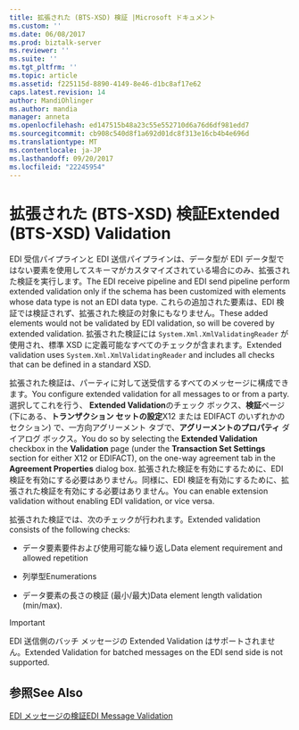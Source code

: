 ```yaml
---
title: 拡張された (BTS-XSD) 検証 |Microsoft ドキュメント
ms.custom: ''
ms.date: 06/08/2017
ms.prod: biztalk-server
ms.reviewer: ''
ms.suite: ''
ms.tgt_pltfrm: ''
ms.topic: article
ms.assetid: f225115d-8890-4149-8e46-d1bc8af17e62
caps.latest.revision: 14
author: MandiOhlinger
ms.author: mandia
manager: anneta
ms.openlocfilehash: ed147515b48a23c55e552710d6a76d6df981edd7
ms.sourcegitcommit: cb908c540d8f1a692d01dc8f313e16cb4b4e696d
ms.translationtype: MT
ms.contentlocale: ja-JP
ms.lasthandoff: 09/20/2017
ms.locfileid: "22245954"
---
```

# <a name="extended-bts-xsd-validation"></a><span data-ttu-id="58982-102">拡張された (BTS-XSD) 検証</span><span class="sxs-lookup"><span data-stu-id="58982-102">Extended (BTS-XSD) Validation</span></span>
<span data-ttu-id="58982-103">EDI 受信パイプラインと EDI 送信パイプラインは、データ型が EDI データ型ではない要素を使用してスキーマがカスタマイズされている場合にのみ、拡張された検証を実行します。</span><span class="sxs-lookup"><span data-stu-id="58982-103">The EDI receive pipeline and EDI send pipeline perform extended validation only if the schema has been customized with elements whose data type is not an EDI data type.</span></span> <span data-ttu-id="58982-104">これらの追加された要素は、EDI 検証では検証されず、拡張された検証の対象にもなりません。</span><span class="sxs-lookup"><span data-stu-id="58982-104">These added elements would not be validated by EDI validation, so will be covered by extended validation.</span></span> <span data-ttu-id="58982-105">拡張された検証には `System.Xml.XmlValidatingReader` が使用され、標準 XSD に定義可能なすべてのチェックが含まれます。</span><span class="sxs-lookup"><span data-stu-id="58982-105">Extended validation uses `System.Xml.XmlValidatingReader` and includes all checks that can be defined in a standard XSD.</span></span>  
  
 <span data-ttu-id="58982-106">拡張された検証は、パーティに対して送受信するすべてのメッセージに構成できます。</span><span class="sxs-lookup"><span data-stu-id="58982-106">You configure extended validation for all messages to or from a party.</span></span> <span data-ttu-id="58982-107">選択してこれを行う、 **Extended Validation**のチェック ボックス、**検証**ページ (下にある、**トランザクション セットの設定**X12 または EDIFACT のいずれかのセクション) で、一方向アグリーメント タブで、**アグリーメントのプロパティ** ダイアログ ボックス。</span><span class="sxs-lookup"><span data-stu-id="58982-107">You do so by selecting the **Extended Validation** checkbox in the **Validation** page (under the **Transaction Set Settings** section for either X12 or EDIFACT), on the one-way agreement tab in the **Agreement Properties** dialog box.</span></span> <span data-ttu-id="58982-108">拡張された検証を有効にするために、EDI 検証を有効にする必要はありません。同様に、EDI 検証を有効にするために、拡張された検証を有効にする必要はありません。</span><span class="sxs-lookup"><span data-stu-id="58982-108">You can enable extension validation without enabling EDI validation, or vice versa.</span></span>  
  
 <span data-ttu-id="58982-109">拡張された検証では、次のチェックが行われます。</span><span class="sxs-lookup"><span data-stu-id="58982-109">Extended validation consists of the following checks:</span></span>  
  
-   <span data-ttu-id="58982-110">データ要素要件および使用可能な繰り返し</span><span class="sxs-lookup"><span data-stu-id="58982-110">Data element requirement and allowed repetition</span></span>  
  
-   <span data-ttu-id="58982-111">列挙型</span><span class="sxs-lookup"><span data-stu-id="58982-111">Enumerations</span></span>  
  
-   <span data-ttu-id="58982-112">データ要素の長さの検証 (最小/最大)</span><span class="sxs-lookup"><span data-stu-id="58982-112">Data element length validation (min/max).</span></span>  
  
> [!IMPORTANT]
>  <span data-ttu-id="58982-113">EDI 送信側のバッチ メッセージの Extended Validation はサポートされません。</span><span class="sxs-lookup"><span data-stu-id="58982-113">Extended Validation for batched messages on the EDI send side is not supported.</span></span>  
  
## <a name="see-also"></a><span data-ttu-id="58982-114">参照</span><span class="sxs-lookup"><span data-stu-id="58982-114">See Also</span></span>  
 [<span data-ttu-id="58982-115">EDI メッセージの検証</span><span class="sxs-lookup"><span data-stu-id="58982-115">EDI Message Validation</span></span>](../core/edi-message-validation.md)